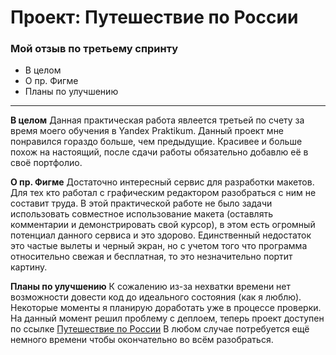 # Проект: Путешествие по России

### Мой отзыв по третьему спринту
* В целом
* О пр. Фигме
* Планы по улучшению

------

**В целом**
Данная практическая работа явлеется третьей по счету за время моего обучения в Yandex Praktikum. Данный проект мне понравился гораздо больше, чем предыдущие. Красивее и больше похож на настоящий, после сдачи работы обязательно добавлю её в своё портфолио.

**О пр. Фигме**
Достаточно интересный сервис для разработки макетов. Для тех кто работал с графическим редактором разобраться с ним не составит труда. В этой практической работе не было задачи использовать совместное использование макета (оставлять комментарии и демонстрировать свой курсор), в этом есть огромный потенциал данного сервиса и это здорово. Единственный недостаток это частые вылеты и черный экран, но с учетом того что программа относительно свежая и бесплатная, то это незначительно портит картину.

**Планы по улучшению**
К сожалению из-за нехватки времени нет возможности довести код до идеального состояния (как я люблю). Некоторые моменты я планирую доработать уже в процессе проверки. На данный момент решил проблему с деплоем, теперь проект доступен  по ссылке [Путешествие по России](https://vova-iz-tambova.github.io/russian-travel/) В любом случае потребуется ещё немного времени чтобы окончательно во всём разобраться.